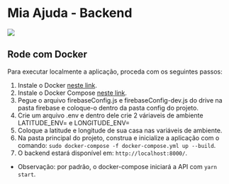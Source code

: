 # Mia Ajuda - Backend

<a href="https://mia-ajuda.github.io/Documentation/#/" target="_blank"><img src="https://img.shields.io/badge/Mia%20Ajuda-2020.1-purple"></a>

## Rode com Docker

Para executar localmente a aplicação, proceda com os seguintes passos:

1. Instale o Docker [neste link](https://docs.docker.com/install/linux/docker-ce/ubuntu/).
2. Instale o Docker Compose [neste link](https://docs.docker.com/compose/install/).
3. Pegue o arquivo firebaseConfig.js e firebaseConfig-dev.js do drive na pasta firebase e coloque-o dentro da pasta config do projeto.
4. Crie um arquivo .env e dentro dele crie 2 váriaveis de ambiente LATITUDE_ENV= e LONGITUDE_ENV=
5. Coloque a latitude e longitude de sua casa nas variáveis de ambiente.
6. Na pasta principal do projeto, construa e inicialize a aplicação com o comando: `sudo docker-compose -f docker-compose.yml up --build`.
7. O backend estará disponível em: `http://localhost:8000/`.

*   Observação: por padrão, o docker-compose iniciará a API com `yarn start`.
